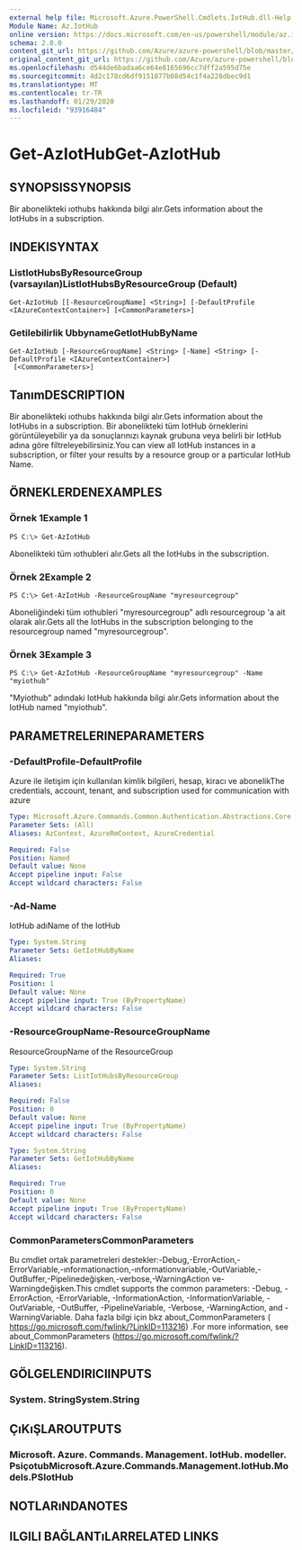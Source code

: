 ```yaml
---
external help file: Microsoft.Azure.PowerShell.Cmdlets.IotHub.dll-Help.xml
Module Name: Az.IotHub
online version: https://docs.microsoft.com/en-us/powershell/module/az.iothub/get-aziothub
schema: 2.0.0
content_git_url: https://github.com/Azure/azure-powershell/blob/master/src/IotHub/IotHub/help/Get-AzIotHub.md
original_content_git_url: https://github.com/Azure/azure-powershell/blob/master/src/IotHub/IotHub/help/Get-AzIotHub.md
ms.openlocfilehash: d544de6badaa6ce64e8165696cc7dff2a595d75e
ms.sourcegitcommit: 4d2c178cd6df9151877b08d54c1f4a228dbec9d1
ms.translationtype: MT
ms.contentlocale: tr-TR
ms.lasthandoff: 01/29/2020
ms.locfileid: "93916484"
---
```

# <span data-ttu-id="a9435-101">Get-AzIotHub</span><span class="sxs-lookup"><span data-stu-id="a9435-101">Get-AzIotHub</span></span>

## <span data-ttu-id="a9435-102">SYNOPSIS</span><span class="sxs-lookup"><span data-stu-id="a9435-102">SYNOPSIS</span></span>
<span data-ttu-id="a9435-103">Bir abonelikteki ıothubs hakkında bilgi alır.</span><span class="sxs-lookup"><span data-stu-id="a9435-103">Gets information about the IotHubs in a subscription.</span></span>

## <span data-ttu-id="a9435-104">INDEKI</span><span class="sxs-lookup"><span data-stu-id="a9435-104">SYNTAX</span></span>

### <span data-ttu-id="a9435-105">ListIotHubsByResourceGroup (varsayılan)</span><span class="sxs-lookup"><span data-stu-id="a9435-105">ListIotHubsByResourceGroup (Default)</span></span>
```
Get-AzIotHub [[-ResourceGroupName] <String>] [-DefaultProfile <IAzureContextContainer>] [<CommonParameters>]
```

### <span data-ttu-id="a9435-106">Getilebilirlik Ubbyname</span><span class="sxs-lookup"><span data-stu-id="a9435-106">GetIotHubByName</span></span>
```
Get-AzIotHub [-ResourceGroupName] <String> [-Name] <String> [-DefaultProfile <IAzureContextContainer>]
 [<CommonParameters>]
```

## <span data-ttu-id="a9435-107">Tanım</span><span class="sxs-lookup"><span data-stu-id="a9435-107">DESCRIPTION</span></span>
<span data-ttu-id="a9435-108">Bir abonelikteki ıothubs hakkında bilgi alır.</span><span class="sxs-lookup"><span data-stu-id="a9435-108">Gets information about the IotHubs in a subscription.</span></span>
<span data-ttu-id="a9435-109">Bir abonelikteki tüm IotHub örneklerini görüntüleyebilir ya da sonuçlarınızı kaynak grubuna veya belirli bir IotHub adına göre filtreleyebilirsiniz.</span><span class="sxs-lookup"><span data-stu-id="a9435-109">You can view all IotHub instances in a subscription, or filter your results by a resource group or a particular IotHub Name.</span></span>

## <span data-ttu-id="a9435-110">ÖRNEKLERDEN</span><span class="sxs-lookup"><span data-stu-id="a9435-110">EXAMPLES</span></span>

### <span data-ttu-id="a9435-111">Örnek 1</span><span class="sxs-lookup"><span data-stu-id="a9435-111">Example 1</span></span>
```
PS C:\> Get-AzIotHub
```

<span data-ttu-id="a9435-112">Abonelikteki tüm ıothubleri alır.</span><span class="sxs-lookup"><span data-stu-id="a9435-112">Gets all the IotHubs in the subscription.</span></span>

### <span data-ttu-id="a9435-113">Örnek 2</span><span class="sxs-lookup"><span data-stu-id="a9435-113">Example 2</span></span>
```
PS C:\> Get-AzIotHub -ResourceGroupName "myresourcegroup"
```

<span data-ttu-id="a9435-114">Aboneliğindeki tüm ıothubleri "myresourcegroup" adlı resourcegroup 'a ait olarak alır.</span><span class="sxs-lookup"><span data-stu-id="a9435-114">Gets all the IotHubs in the subscription belonging to the resourcegroup named "myresourcegroup".</span></span>

### <span data-ttu-id="a9435-115">Örnek 3</span><span class="sxs-lookup"><span data-stu-id="a9435-115">Example 3</span></span>
```
PS C:\> Get-AzIotHub -ResourceGroupName "myresourcegroup" -Name "myiothub"
```

<span data-ttu-id="a9435-116">"Myiothub" adındaki IotHub hakkında bilgi alır.</span><span class="sxs-lookup"><span data-stu-id="a9435-116">Gets information about the IotHub named "myiothub".</span></span>

## <span data-ttu-id="a9435-117">PARAMETRELERINE</span><span class="sxs-lookup"><span data-stu-id="a9435-117">PARAMETERS</span></span>

### <span data-ttu-id="a9435-118">-DefaultProfile</span><span class="sxs-lookup"><span data-stu-id="a9435-118">-DefaultProfile</span></span>
<span data-ttu-id="a9435-119">Azure ile iletişim için kullanılan kimlik bilgileri, hesap, kiracı ve abonelik</span><span class="sxs-lookup"><span data-stu-id="a9435-119">The credentials, account, tenant, and subscription used for communication with azure</span></span>

```yaml
Type: Microsoft.Azure.Commands.Common.Authentication.Abstractions.Core.IAzureContextContainer
Parameter Sets: (All)
Aliases: AzContext, AzureRmContext, AzureCredential

Required: False
Position: Named
Default value: None
Accept pipeline input: False
Accept wildcard characters: False
```

### <span data-ttu-id="a9435-120">-Ad</span><span class="sxs-lookup"><span data-stu-id="a9435-120">-Name</span></span>
<span data-ttu-id="a9435-121">IotHub adı</span><span class="sxs-lookup"><span data-stu-id="a9435-121">Name of the IotHub</span></span>

```yaml
Type: System.String
Parameter Sets: GetIotHubByName
Aliases:

Required: True
Position: 1
Default value: None
Accept pipeline input: True (ByPropertyName)
Accept wildcard characters: False
```

### <span data-ttu-id="a9435-122">-ResourceGroupName</span><span class="sxs-lookup"><span data-stu-id="a9435-122">-ResourceGroupName</span></span>
<span data-ttu-id="a9435-123">ResourceGroup</span><span class="sxs-lookup"><span data-stu-id="a9435-123">Name of the ResourceGroup</span></span>

```yaml
Type: System.String
Parameter Sets: ListIotHubsByResourceGroup
Aliases:

Required: False
Position: 0
Default value: None
Accept pipeline input: True (ByPropertyName)
Accept wildcard characters: False
```

```yaml
Type: System.String
Parameter Sets: GetIotHubByName
Aliases:

Required: True
Position: 0
Default value: None
Accept pipeline input: True (ByPropertyName)
Accept wildcard characters: False
```

### <span data-ttu-id="a9435-124">CommonParameters</span><span class="sxs-lookup"><span data-stu-id="a9435-124">CommonParameters</span></span>
<span data-ttu-id="a9435-125">Bu cmdlet ortak parametreleri destekler:-Debug,-ErrorAction,-ErrorVariable,-ınformationaction,-ınformationvariable,-OutVariable,-OutBuffer,-Pipelinedeğişken,-verbose,-WarningAction ve-Warningdeğişken.</span><span class="sxs-lookup"><span data-stu-id="a9435-125">This cmdlet supports the common parameters: -Debug, -ErrorAction, -ErrorVariable, -InformationAction, -InformationVariable, -OutVariable, -OutBuffer, -PipelineVariable, -Verbose, -WarningAction, and -WarningVariable.</span></span> <span data-ttu-id="a9435-126">Daha fazla bilgi için bkz about_CommonParameters ( https://go.microsoft.com/fwlink/?LinkID=113216) .</span><span class="sxs-lookup"><span data-stu-id="a9435-126">For more information, see about_CommonParameters (https://go.microsoft.com/fwlink/?LinkID=113216).</span></span>

## <span data-ttu-id="a9435-127">GÖLGELENDIRICI</span><span class="sxs-lookup"><span data-stu-id="a9435-127">INPUTS</span></span>

### <span data-ttu-id="a9435-128">System. String</span><span class="sxs-lookup"><span data-stu-id="a9435-128">System.String</span></span>

## <span data-ttu-id="a9435-129">ÇıKıŞLAR</span><span class="sxs-lookup"><span data-stu-id="a9435-129">OUTPUTS</span></span>

### <span data-ttu-id="a9435-130">Microsoft. Azure. Commands. Management. IotHub. modeller. Psiçotub</span><span class="sxs-lookup"><span data-stu-id="a9435-130">Microsoft.Azure.Commands.Management.IotHub.Models.PSIotHub</span></span>

## <span data-ttu-id="a9435-131">NOTLARıNDA</span><span class="sxs-lookup"><span data-stu-id="a9435-131">NOTES</span></span>

## <span data-ttu-id="a9435-132">ILGILI BAĞLANTıLAR</span><span class="sxs-lookup"><span data-stu-id="a9435-132">RELATED LINKS</span></span>
